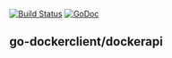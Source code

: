 [![Build Status](https://travis-ci.org/benschw/go-dockerclient.png?branch=master)](https://travis-ci.org/benschw/go-dockerclient)
[![GoDoc](http://godoc.org/github.com/benschw/go-dockerclient?status.png)](http://godoc.org/github.com/benschw/go-dockerclient/dockerapi)

## go-dockerclient/dockerapi



